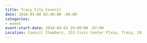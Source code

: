 ```yaml
---
title: Tracy City Council
date: 2018-03-08 05:40:00 -08:00
categories:
- event
event-start-date: 2018-04-03 19:00:00 -07:00
Location: Council Chambers, 333 Civic Center Plaza, Tracy, CA
---
```


